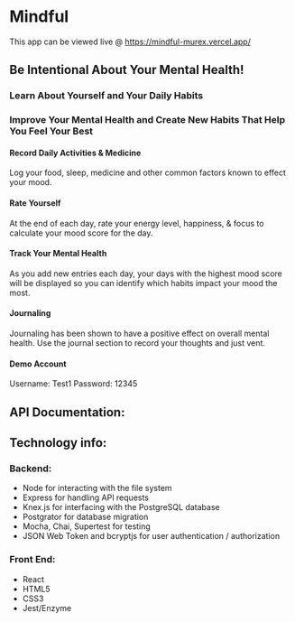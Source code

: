 # Mindful
This app can be viewed live @ https://mindful-murex.vercel.app/

## Be Intentional About Your Mental Health!

### Learn About Yourself and Your Daily Habits
### Improve Your Mental Health and Create New Habits That Help You Feel Your Best
#### Record Daily Activities & Medicine<br>
Log your food, sleep, medicine and other common factors known to effect your mood.
#### Rate Yourself <br>
At the end of each day, rate your energy level, happiness, & focus to calculate your mood score for the day.
#### Track Your Mental Health <br>
As you add new entries each day, your days with the highest mood score will be displayed so you can identify which habits impact your mood the most.
#### Journaling
Journaling has been shown to have a positive effect on overall mental health. Use the journal section to record your thoughts and just vent.

#### Demo Account
Username: Test1 
Password: 12345


## API Documentation:


## Technology info:
### Backend: 
<ul>
<li>Node for interacting with the file system </li>
<li>Express for handling API requests</li>
<li>Knex.js for interfacing with the PostgreSQL database</li>
<li>Postgrator for database migration</li>
<li>Mocha, Chai, Supertest for testing</li>
<li>JSON Web Token and bcryptjs for user authentication / authorization</li>
</ul>

### Front End:
<ul>
<li>React</li>
<li>HTML5</li>
<li>CSS3</li>
<li>Jest/Enzyme</li>
</ul>
